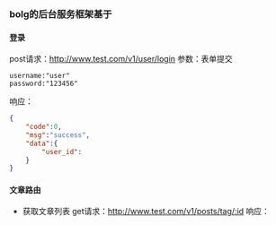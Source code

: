 ### bolg的后台服务框架基于

#### 登录
post请求：http://www.test.com/v1/user/login
参数：表单提交
```
username:"user"
password:"123456"
```
响应：
```json
{
    "code":0,
    "msg":"success",
    "data":{
        "user_id":
    }
}
```


#### 文章路由
- 获取文章列表
get请求：http://www.test.com/v1/posts/tag/:id
响应：
```json

```